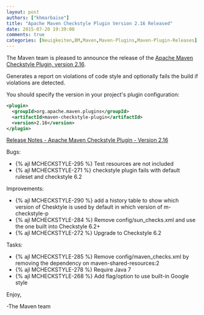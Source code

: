 ```yaml
---
layout: post
authors: ["khmarbaise"]
title: "Apache Maven Checkstyle Plugin Version 2.16 Released"
date: 2015-07-20 19:39:00
comments: true
categories: [Neuigkeiten,BM,Maven,Maven-Plugins,Maven-Plugin-Releases]
---
```

The Maven team is pleased to announce the release of the 
[Apache Maven Checkstyle Plugin, version 2.16](https://maven.apache.org/plugins/maven-checkstyle-plugin/).

Generates a report on violations of code style and optionally fails the build if violations are detected.

You should specify the version in your project's plugin configuration:

``` xml
<plugin>
  <groupId>org.apache.maven.plugins</groupId>
  <artifactId>maven-checkstyle-plugin</artifactId>
  <version>2.16</version>
</plugin>
``` 

<!-- more -->

[Release Notes - Apache Maven Checkstyle Plugin - Version 2.16](https://issues.apache.org/jira/secure/ReleaseNote.jspa?projectId=12317223&version=12330406)

Bugs:

 * {% ajl MCHECKSTYLE-295 %} Test resources are not included
 * {% ajl MCHECKSTYLE-271 %} checkstyle plugin fails with default ruleset and checkstyle 6.2

Improvements:

 * {% ajl MCHECKSTYLE-290 %} add a history table to show which version of Chesktyle is used by default in which version of m-checkstyle-p
 * {% ajl MCHECKSTYLE-284 %} Remove config/sun_checks.xml and use the one built into Checkstyle 6.2+
 * {% ajl MCHECKSTYLE-272 %} Upgrade to Checkstyle 6.2

Tasks:

 * {% ajl MCHECKSTYLE-285 %} Remove config/maven_checks.xml by removing the dependency on maven-shared-resources:2
 * {% ajl MCHECKSTYLE-278 %} Require Java 7
 * {% ajl MCHECKSTYLE-268 %} Add flag/option to use built-in Google style


Enjoy,

-The Maven team

